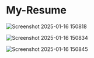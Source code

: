 # My-Resume
![Screenshot 2025-01-16 150818](https://github.com/user-attachments/assets/de9aa50a-d413-4cd0-a235-fe21557dad19)

![Screenshot 2025-01-16 150834](https://github.com/user-attachments/assets/e02d2b1c-0e12-4da3-8ef4-b82abe679f1e)

![Screenshot 2025-01-16 150845](https://github.com/user-attachments/assets/5dc50f38-0d40-4a65-94b7-3424285e654d)


